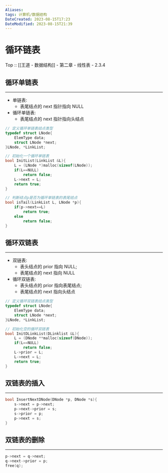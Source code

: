 ```yaml
---
Aliases: 
tags: 计算机/数据结构 
DateCreated: 2023-08-15T17:23
DateModified: 2023-08-15T21:39
---
```

# 循环链表

Top :: [[王道 - 数据结构]] - 第二章 - 线性表 - 2.3.4

## 循环单链表
---
- 单链表:
	- 表尾结点的 next 指针指向 NULL
- 循环单链表:
	- 表尾结点的 next 指针指向头结点

```cpp
// 定义循环单链表结点类型
typedef struct LNode{
	ElemType data;
	struct LNode *next;
}LNode, *LinkList;

// 初始化一个循环单链表
bool InitList(LinkList &L){
	L = (LNode *)malloc(sizeof(LNode));
	if(L==NULL)
		return false;
	L->next = L;
	return true;
}

// 判断结点p是否为循环单链表的表尾结点
bool isTail(LinkList L, LNode *p){
	if(p->next==L)
		return true;
	else
		return false;
}
```

## 循环双链表
---
- 双链表:
	- 表头结点的 prior 指向 NULL;
	- 表尾结点的 next 指向 NULL
- 循环双链表:
	- 表头结点的 prior 指向表尾结点;
	- 表尾结点的 next 指向头结点

```cpp
// 定义循环双链表结点类型
typedef struct LNode{
	ElemType data;
	struct LNode *next;
}LNode, *LinkList;

// 初始化空的循环双链表
bool InitDLinkList(DLinklist &L){
	L = (DNode **malloc(sizeof(DNode));
	if(L==NULL)
		return false;
	L->prior = L;
	L->next = L;
	return true;
}
```

## 双链表的插入
---

```cpp
bool InsertNextDNode(DNode *p, DNode *s){
	s->next = p->next;
	p->next->prior = s;
	s->prior = p;
	p->next = s;
}
```

## 双链表的删除
---

```cpp
p->next = q->next;
q->next->prior = p;
free(q);
```
